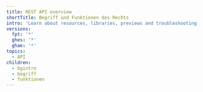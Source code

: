 ```yaml
---
title: REST API overview
shortTitle: Begriff und Funktionen des Rechts
intro: 'Learn about resources, libraries, previews and troubleshooting for {% data variables.product.prodname_dotcom %}''s REST API.'
versions:
  fpt: '*'
  ghes: '*'
  ghae: '*'
topics:
  - API
children:
  - bgintro
  - begriff
  - funktionen
---
```


